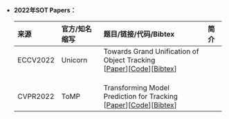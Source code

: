  * **2022年SOT Papers：**

    | **来源**              | **官方/知名缩写**     | **题目/链接/代码/Bibtex**    | **简介**    |
    |:-----------           |:----------------|:----------------|:----------------|
    | ECCV2022| Unicorn | Towards Grand Unification of Object Tracking </br> [[Paper]()][[Code]()][[Bibtex]()]|
    | | | |
    | | | |
    | | | |
    | CVPR2022 |ToMP  | Transforming Model Prediction for Tracking  </br> [[Paper]()][[Code]()][[Bibtex]()] |
